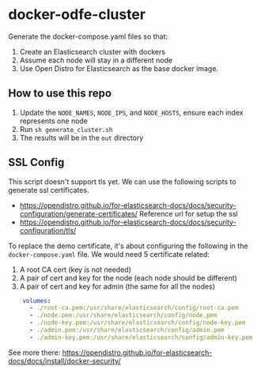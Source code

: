 # docker-odfe-cluster
Generate the docker-compose.yaml files so that:

1. Create an Elasticsearch cluster with dockers
2. Assume each node will stay in a different node
3. Use Open Distro for Elasticsearch as the base docker image.

## How to use this repo
1. Update the `NODE_NAMES`, `NODE_IPS`, and `NODE_HOSTS`, ensure each index represents one node
2. Run `sh generate_cluster.sh`
3. The results will be in the `out` directory

## SSL Config
This script doesn't support tls yet. We can use the following scripts to generate ssl certificates.
- https://opendistro.github.io/for-elasticsearch-docs/docs/security-configuration/generate-certificates/
Reference url for setup the ssl
- https://opendistro.github.io/for-elasticsearch-docs/docs/security-configuration/tls/

To replace the demo certificate, it's about configuring the following in the `docker-compose.yaml` file.
We would need 5 certificate related:
1. A root CA cert (key is not needed)
2. A pair of cert and key for the node (each node should be different)
2. A pair of cert and key for admin (the same for all the nodes)
```yaml
    volumes:
      - ./root-ca.pem:/usr/share/elasticsearch/config/root-ca.pem
      - ./node.pem:/usr/share/elasticsearch/config/node.pem
      - ./node-key.pem:/usr/share/elasticsearch/config/node-key.pem
      - ./admin.pem:/usr/share/elasticsearch/config/admin.pem
      - ./admin-key.pem:/usr/share/elasticsearch/config/admin-key.pem
```
See more there:
https://opendistro.github.io/for-elasticsearch-docs/docs/install/docker-security/
